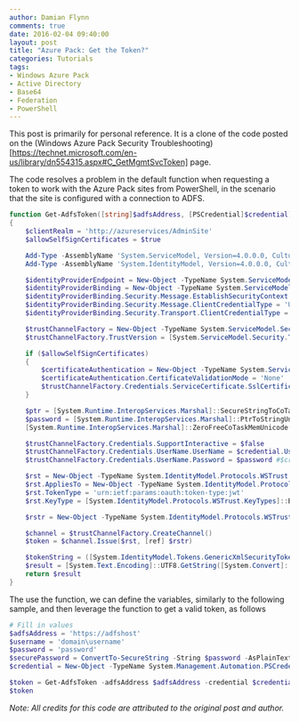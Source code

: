 ```yaml
---
author: Damian Flynn
comments: true
date: 2016-02-04 09:40:00
layout: post
title: "Azure Pack: Get the Token?"
categories: Tutorials
tags:
- Windows Azure Pack
- Active Directory
- Base64
- Federation
- PowerShell
---
```


This post is primarily for personal reference. It is a clone of the code posted on the (Windows Azure Pack Security Troubleshooting)[https://technet.microsoft.com/en-us/library/dn554315.aspx#C_GetMgmtSvcToken] page.

The code resolves a problem in the default function when requesting a token to work with the Azure Pack sites from PowerShell, in the scenario that the site is configured with a connection to ADFS. 

```PowerShell
function Get-AdfsToken([string]$adfsAddress, [PSCredential]$credential)
{
    $clientRealm = 'http://azureservices/AdminSite'
    $allowSelfSignCertificates = $true

    Add-Type -AssemblyName 'System.ServiceModel, Version=4.0.0.0, Culture=neutral, PublicKeyToken=b77a5c561934e089'
    Add-Type -AssemblyName 'System.IdentityModel, Version=4.0.0.0, Culture=neutral, PublicKeyToken=b77a5c561934e089'

    $identityProviderEndpoint = New-Object -TypeName System.ServiceModel.EndpointAddress -ArgumentList ($adfsAddress + '/adfs/services/trust/13/usernamemixed')
    $identityProviderBinding = New-Object -TypeName System.ServiceModel.WS2007HttpBinding -ArgumentList ([System.ServiceModel.SecurityMode]::TransportWithMessageCredential)
    $identityProviderBinding.Security.Message.EstablishSecurityContext = $false
    $identityProviderBinding.Security.Message.ClientCredentialType = 'UserName'
    $identityProviderBinding.Security.Transport.ClientCredentialType = 'None'

    $trustChannelFactory = New-Object -TypeName System.ServiceModel.Security.WSTrustChannelFactory -ArgumentList $identityProviderBinding, $identityProviderEndpoint
    $trustChannelFactory.TrustVersion = [System.ServiceModel.Security.TrustVersion]::WSTrust13

    if ($allowSelfSignCertificates)
    {
        $certificateAuthentication = New-Object -TypeName System.ServiceModel.Security.X509ServiceCertificateAuthentication
        $certificateAuthentication.CertificateValidationMode = 'None'
        $trustChannelFactory.Credentials.ServiceCertificate.SslCertificateAuthentication = $certificateAuthentication
    }

    $ptr = [System.Runtime.InteropServices.Marshal]::SecureStringToCoTaskMemUnicode($credential.Password)
    $password = [System.Runtime.InteropServices.Marshal]::PtrToStringUni($ptr)
    [System.Runtime.InteropServices.Marshal]::ZeroFreeCoTaskMemUnicode($ptr)

    $trustChannelFactory.Credentials.SupportInteractive = $false
    $trustChannelFactory.Credentials.UserName.UserName = $credential.UserName
    $trustChannelFactory.Credentials.UserName.Password = $password #$credential.Password

    $rst = New-Object -TypeName System.IdentityModel.Protocols.WSTrust.RequestSecurityToken -ArgumentList ([System.IdentityModel.Protocols.WSTrust.RequestTypes]::Issue)
    $rst.AppliesTo = New-Object -TypeName System.IdentityModel.Protocols.WSTrust.EndpointReference -ArgumentList $clientRealm
    $rst.TokenType = 'urn:ietf:params:oauth:token-type:jwt'
    $rst.KeyType = [System.IdentityModel.Protocols.WSTrust.KeyTypes]::Bearer

    $rstr = New-Object -TypeName System.IdentityModel.Protocols.WSTrust.RequestSecurityTokenResponse

    $channel = $trustChannelFactory.CreateChannel()
    $token = $channel.Issue($rst, [ref] $rstr)

    $tokenString = ([System.IdentityModel.Tokens.GenericXmlSecurityToken]$token).TokenXml.InnerText;
    $result = [System.Text.Encoding]::UTF8.GetString([System.Convert]::FromBase64String($tokenString))
    return $result
}
```

The use the function, we can define the variables, similarly to the following sample, and then leverage the function to get a valid token, as follows

```PowerShell
# Fill in values
$adfsAddress = 'https://adfshost'
$username = 'domain\username'
$password = 'password'
$securePassword = ConvertTo-SecureString -String $password -AsPlainText -Force
$credential = New-Object -TypeName System.Management.Automation.PSCredential -ArgumentList $username,$securePassword

$token = Get-AdfsToken -adfsAddress $adfsAddress -credential $credential 
$token
```

*Note: All credits for this code are attributed to the original post and author.*